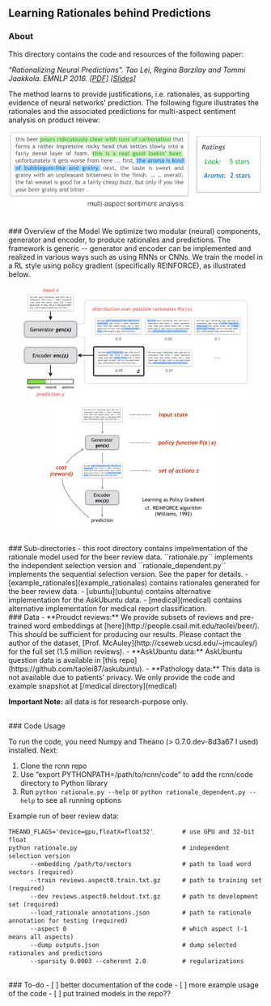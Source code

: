 ## Learning Rationales behind Predictions

### About
This directory contains the code and resources of the following paper:

<i>"Rationalizing Neural Predictions". Tao Lei, Regina Barzilay and Tommi Jaakkola. EMNLP 2016.  [[PDF]](https://people.csail.mit.edu/taolei/papers/emnlp16_rationale.pdf)  [[Slides]](https://people.csail.mit.edu/taolei/papers/emnlp16_rationale_slides.pdf)</i>

The method learns to provide justifications, i.e. rationales, as supporting evidence of neural networks' prediction. The following figure illustrates the rationales and the associated predictions for multi-aspect sentiment analysis on product reivew:
<p align="center">
<img width=500 src="figures/example.png">
</p>

<br>
### Overview of the Model
We optimize two modular (neural) components, generator and encoder, to produce rationales and predictions. The framework is generic -- generator and encoder can be implemented and realized in various ways such as using RNNs or CNNs. We train the model in a RL style using policy gradient (specifically REINFORCE), as illustrated below.
<p align="center">
<img height =230 src="figures/model_framework.png">    <img width=350 src="figures/learning_framework.png">
</p>

<br>
### Sub-directories
  - this root directory contains impelmentation of the rationale model used for the beer review data. ``rationale.py`` implements the independent selection version and ``rationale_dependent.py`` implements the sequential selection version. See the paper for details.
  - [example_rationales](example_rationales) contains rationales generated for the beer review data. 
  - [ubuntu](ubuntu) contains alternative implementation for the AskUbuntu data.
  - [medical](medical) contains alternative implementation for medical report classification. 

<br>
### Data
  - **Proudct reviews:** We provide subsets of reviews and pre-trained word embeddings at [here](http://people.csail.mit.edu/taolei/beer/). This should be sufficient for producing our results. Please contact the author of the dataset, [Prof. McAuley](http://cseweb.ucsd.edu/~jmcauley/) for the full set (1.5 million reviews).   
  - **AskUbuntu data:** AskUbuntu question data is available in [this repo](https://github.com/taolei87/askubuntu).
  - **Pathology data:** This data is not available due to patients' privacy. We only provide the code and example snapshot at [/medical directory](medical)
  
**Important Note:** all data is for research-purpose only.

<br>
### Code Usage

To run the code, you need Numpy and Theano (> 0.7.0.dev-8d3a67 I used) installed. Next:
  1. Clone the rcnn repo
  2. Use “export PYTHONPATH=/path/to/rcnn/code” to add the rcnn/code directory to Python library
  3. Run `python rationale.py --help` or `python rationale_dependent.py --help` to see all running options

Example run of beer review data:
```
THEANO_FLAGS='device=gpu,floatX=float32'        # use GPU and 32-bit float
python rationale.py                             # independent selection version
      --embedding /path/to/vectors              # path to load word vectors (required)
      --train reviews.aspect0.train.txt.gz      # path to training set (required)
      --dev reviews.aspect0.heldout.txt.gz      # path to development set (required)        
      --load_rationale annotations.json         # path to rationale annotation for testing (required)
      --aspect 0                                # which aspect (-1 means all aspects)
      --dump outputs.json                       # dump selected rationales and predictions
      --sparsity 0.0003 --coherent 2.0          # regularizations
```

<br>
### To-do
  - [ ] better documentation of the code
  - [ ] more example usage of the code
  - [ ] put trained models in the repo??

